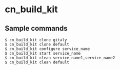 # cn_build_kit

## Sample commands

```
$ cn_build_kit clone gitaly
$ cn_build_kit clone default
$ cn_build_kit configure service_name
$ cn_build_kit start service_name
$ cn_build_kit clean service_name1,service_name2
$ cn_build_kit clean default
```

